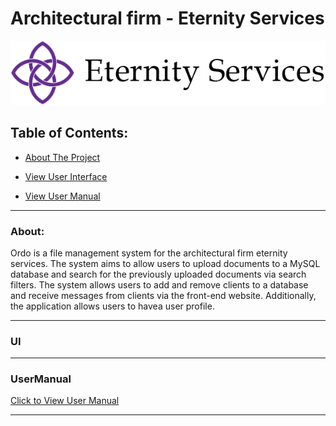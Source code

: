 # Architectural firm - Eternity Services

![alt text](https://github.com/JarrydLeePatel/SP300-Eternity-Services-Ordo/blob/master/ordo/SP300/Images/logo%20ES.png)

## Table of Contents:

* [About The Project](#About) 
<a name="About"/>


* [View User Interface](#UI) 
<a name="UI"/>

* [View User Manual](#UserManual) 
<a name="UserManual"/>

---

### About:

Ordo is a file management system for the architectural firm eternity services. The system aims to allow users to upload documents to a MySQL database and search for the previously uploaded documents via search filters. The system allows users to add and remove clients to a database and receive messages from clients via the front-end website. Additionally, the application allows users to havea user profile.

---


### UI
---

### UserManual

[Click to View User Manual](https://github.com/JarrydLeePatel/SP300-Eternity-Services-Ordo/blob/master/User%20Manual%20Group%20Pomegranate.pdf/)

---
